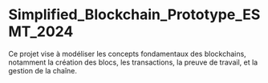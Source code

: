 # Simplified_Blockchain_Prototype_ESMT_2024
Ce projet vise à modéliser les concepts fondamentaux des blockchains, notamment la création des blocs, les transactions, la preuve de travail, et la gestion de la chaîne.

